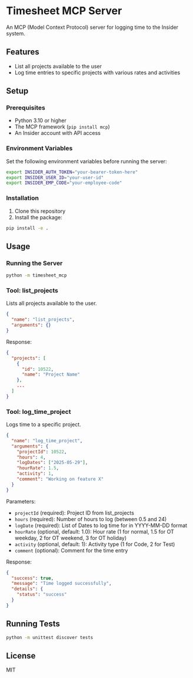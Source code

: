 # Timesheet MCP Server

An MCP (Model Context Protocol) server for logging time to the Insider system.

## Features

- List all projects available to the user
- Log time entries to specific projects with various rates and activities

## Setup

### Prerequisites

- Python 3.10 or higher
- The MCP framework (`pip install mcp`)
- An Insider account with API access

### Environment Variables

Set the following environment variables before running the server:

```bash
export INSIDER_AUTH_TOKEN="your-bearer-token-here"
export INSIDER_USER_ID="your-user-id"
export INSIDER_EMP_CODE="your-employee-code"
```

### Installation

1. Clone this repository
2. Install the package:

```bash
pip install -e .
```

## Usage

### Running the Server

```bash
python -m timesheet_mcp
```

### Tool: list_projects

Lists all projects available to the user.

```json
{
  "name": "list_projects",
  "arguments": {}
}
```

Response:

```json
{
  "projects": [
    {
      "id": 10522,
      "name": "Project Name"
    },
    ...
  ]
}
```

### Tool: log_time_project

Logs time to a specific project.

```json
{
  "name": "log_time_project",
  "arguments": {
    "projectId": 10522,
    "hours": 4,
    "logDates": ["2025-05-29"],
    "hourRate": 1.5,
    "activity": 1,
    "comment": "Working on feature X"
  }
}
```

Parameters:

- `projectId` (required): Project ID from list_projects
- `hours` (required): Number of hours to log (between 0.5 and 24)
- `logDate` (required): List of Dates to log time for in YYYY-MM-DD format
- `hourRate` (optional, default: 1.0): Hour rate (1 for normal, 1.5 for OT
  weekday, 2 for OT weekend, 3 for OT holiday)
- `activity` (optional, default: 1): Activity type (1 for Code, 2 for Test)
- `comment` (optional): Comment for the time entry

Response:

```json
{
  "success": true,
  "message": "Time logged successfully",
  "details": {
    "status": "success"
  }
}
```

## Running Tests

```bash
python -m unittest discover tests
```

## License

MIT

